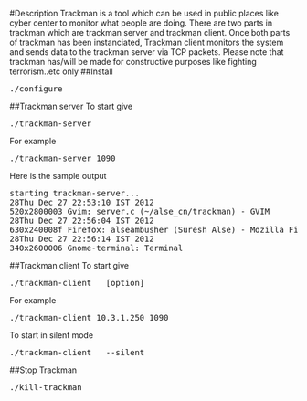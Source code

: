 #Description
Trackman is a tool which can be used in public places like cyber center to monitor what people are doing. There are two parts in trackman which are trackman server and trackman client. Once both parts of trackman has been instanciated, Trackman client monitors the system and sends data to the trackman server via TCP packets.
Please note that trackman has/will be made for constructive purposes like fighting terrorism..etc only
##Install
<pre>./configure</pre>
##Trackman server
To start give
<pre>./trackman-server <port-no\> </pre>
For example
<pre>./trackman-server 1090 </pre>
Here is the sample output
<pre>
starting trackman-server...
28Thu Dec 27 22:53:10 IST 2012
520x2800003 Gvim: server.c (~/alse_cn/trackman) - GVIM
28Thu Dec 27 22:56:04 IST 2012
630x240008f Firefox: alseambusher (Suresh Alse) - Mozilla Firefox
28Thu Dec 27 22:56:14 IST 2012
340x2600006 Gnome-terminal: Terminal
</pre>
##Trackman client
To start give
<pre>./trackman-client <host\> <port-no\> [option]</pre>
For example
<pre>./trackman-client 10.3.1.250 1090</pre>
To start in silent mode
<pre>./trackman-client <host\> <port-no\> --silent</pre>
##Stop Trackman
<pre>./kill-trackman </pre>
